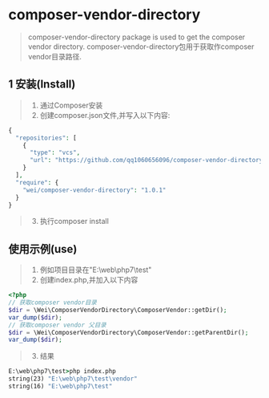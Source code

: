 # composer-vendor-directory

> composer-vendor-directory  package is used to get the composer vendor directory.
> composer-vendor-directory包用于获取作composer vendor目录路径.


## 1 安装(Install)
> 1. 通过Composer安装
> 2. 创建composer.json文件,并写入以下内容:

```php
{
  "repositories": [
    {
      "type": "vcs",
      "url": "https://github.com/qq1060656096/composer-vendor-directory.git"
    }
  ],
  "require": {
    "wei/composer-vendor-directory": "1.0.1"
  }
}
```
> 3. 执行composer install

## 使用示例(use)
> 1. 例如项目目录在"E:\web\php7\test"
> 2. 创建index.php,并加入以下内容

```php
<?php
// 获取composer vendor目录
$dir = \Wei\ComposerVendorDirectory\ComposerVendor::getDir();
var_dump($dir);
// 获取composer vendor 父目录
$dir = \Wei\ComposerVendorDirectory\ComposerVendor::getParentDir();
var_dump($dir);
```

> 3. 结果
```cmd
E:\web\php7\test>php index.php
string(23) "E:\web\php7\test\vendor"
string(16) "E:\web\php7\test"
```
